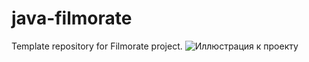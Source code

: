 # java-filmorate
Template repository for Filmorate project.
![Иллюстрация к проекту](https://github.com/Ksenia91Dumina/java-filmorate/scheme-for-db/file:/file:/C:/Users/79618/Desktop/module-2/java-filmorate/%D0%A1%D1%85%D0%B5%D0%BC%D0%B0%20filmorate.png)
